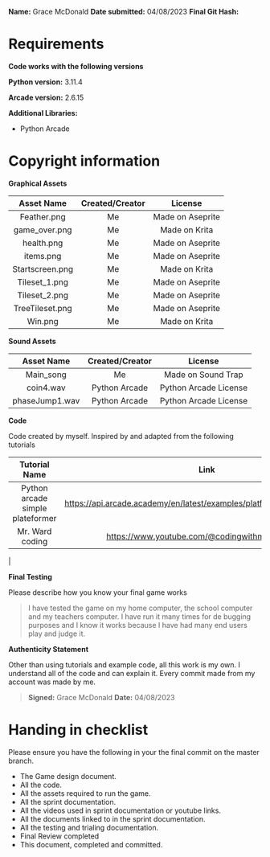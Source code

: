 **Name:** Grace McDonald
**Date submitted:** 04/08/2023 
**Final Git Hash:**

# Requirements
**Code works with the following versions**

**Python version:**  3.11.4

**Arcade version:** 2.6.15

**Additional Libraries:**
- Python Arcade

# Copyright information

**Graphical Assets**

| **Asset Name**  | **Created/Creator** |   **License**    |
|:---------------:|:-------------------:|:----------------:|
|   Feather.png   |         Me          | Made on Aseprite |   
|  game_over.png  |         Me          |  Made on Krita   |   
|   health.png    |         Me          | Made on Aseprite |   
|    items.png    |         Me          | Made on Aseprite |     
| Startscreen.png |         Me          |  Made on Krita   |    
|  Tileset_1.png  |         Me          | Made on Aseprite |    
|  Tileset_2.png  |         Me          | Made on Aseprite |     
| TreeTileset.png |         Me          | Made on Aseprite |    
|     Win.png     |         Me          |  Made on Krita   |   


**Sound Assets**

| **Asset Name** | **Created/Creator** |      **License**      |
|:--------------:|:-------------------:|:---------------------:|
|   Main_song    |         Me          |  Made on Sound Trap   |
|   coin4.wav    |    Python Arcade    | Python Arcade License |
| phaseJump1.wav |    Python Arcade    | Python Arcade License |

**Code**

Code created by myself. Inspired by and adapted from the following tutorials

|        **Tutorial Name**         |                                              **Link**                                               |
|:--------------------------------:|:---------------------------------------------------------------------------------------------------:|
| Python arcade simple plateformer |             https://api.arcade.academy/en/latest/examples/platform_tutorial/index.html              |
|         Mr. Ward coding          | https://www.youtube.com/@codingwithmrward1648 |
|


**Final Testing**

Please describe how you know your final game works

> I have tested the game on my home computer, the school computer and my teachers computer. I have run it many times for de bugging purposes and I know it works because I have had many end users play and judge it.

**Authenticity Statement**

Other than using tutorials and example code, all this work is my own. I understand all of the code and can explain it. Every commit made from my account was made by me. 

> **Signed:**   Grace McDonald
> **Date:**  04/08/2023
  

# Handing in checklist

Please ensure you have the following in your the final commit on the master branch.
- The Game design document.
- All the code.
- All the assets required to run the game.
- All the sprint documentation.
- All the videos used in sprint documentation or youtube links.
- All the documents linked to in the sprint documentation.
- All the testing and trialing documentation.
- Final Review completed
- This document, completed and committed.